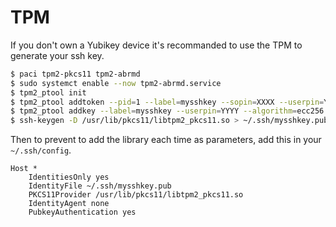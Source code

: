 # TPM

If you don't own a Yubikey device it's recommanded to use the TPM to generate your ssh key.

```bash
$ paci tpm2-pkcs11 tpm2-abrmd
$ sudo systemct enable --now tpm2-abrmd.service
$ tpm2_ptool init
$ tpm2_ptool addtoken --pid=1 --label=mysshkey --sopin=XXXX --userpin=YYYY
$ tpm2_ptool addkey --label=mysshkey --userpin=YYYY --algorithm=ecc256
$ ssh-keygen -D /usr/lib/pkcs11/libtpm2_pkcs11.so > ~/.ssh/mysshkey.pub
```

Then to prevent to add the library each time as parameters, add this in your `~/.ssh/config`.

```
Host *
    IdentitiesOnly yes
    IdentityFile ~/.ssh/mysshkey.pub
    PKCS11Provider /usr/lib/pkcs11/libtpm2_pkcs11.so
    IdentityAgent none
    PubkeyAuthentication yes
```

